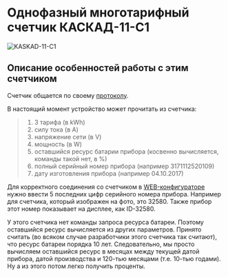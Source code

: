# Однофазный многотарифный счетчик КАСКАД-11-C1

<img src="https://raw.githubusercontent.com/slacky1965/electricity_meter_ble/main/doc/electricity_meters/kaskad_11_c1/kaskad_11_c1.jpg" alt="KASKAD-11-C1">

## Описание особенностей работы с этим счетчиком

Счетчик общается по своему [протоколу](https://github.com/slacky1965/electricity_meter_ble/blob/main/doc/electricity_meters/kaskad_11_c1/2023.01.12-KASKAD_11.doc?raw=true).

В настоящий момент устройство может прочитать из счетчика:

> 1. 3 тарифа (в kWh)
> 2. силу тока (в A)
> 3. напряжение сети (в V)
> 4. мощность (в W)
> 5. оставшийся ресурс батарии прибора (косвенно вычисляется, команды такой нет, в %)
> 6. полный серийный номер прибора (например 3171112520109)
> 7. дату изготовления прибора (например 04.10.2017)

Для корректного соединения со счетчиком в [WEB-конфигураторе](https://slacky1965.github.io/ble_utils/ElectricityMeterConfig.html) нужно ввести 5 последних цифр серийного номера прибора. Например для счетчика, который изображен на фото, это 32580. Также прибор этот номер показывает на дисплее, как ID-32580.

У этого счетчика нет команды запроса ресурса батареи. Поэтому оставшийся ресурс вычисляется из других параметров. Принято считать (во всяком случае разработчики этого счетчика так считают), что ресурс батареи порядка 10 лет. Следовательно, мы просто вычисляем оставшийся ресурс в месяцах между текущей датой прибора, датой производства и 120-тью месяцами (т.е. 10-тью годами). Ну а из этого потом легко получить проценты.

